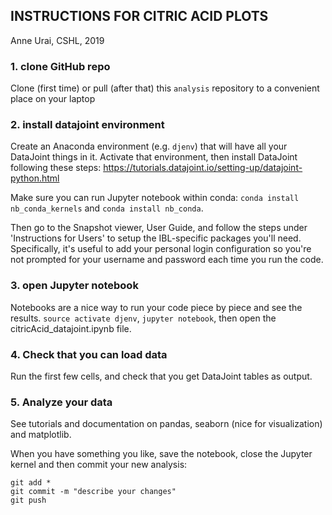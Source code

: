 ## INSTRUCTIONS FOR CITRIC ACID PLOTS ##
Anne Urai, CSHL, 2019

### 1. clone GitHub repo
Clone (first time) or pull (after that) this `analysis` repository to a convenient place on your laptop

### 2. install datajoint environment
Create an Anaconda environment (e.g. `djenv`) that will have all your DataJoint things in it. Activate that environment, then install DataJoint following these steps: https://tutorials.datajoint.io/setting-up/datajoint-python.html

Make sure you can run Jupyter notebook within conda: `conda install nb_conda_kernels` and `conda install nb_conda`.

Then go to the Snapshot viewer, User Guide, and follow the steps under 'Instructions for Users' to setup the IBL-specific packages you'll need. Specifically, it's useful to add your personal login configuration so you're not prompted for your username and password each time you run the code.

### 3. open Jupyter notebook
Notebooks are a nice way to run your code piece by piece and see the results. `source activate djenv`, `jupyter notebook`, then open the citricAcid_datajoint.ipynb file.

### 4. Check that you can load data
Run the first few cells, and check that you get DataJoint tables as output.

### 5. Analyze your data
See tutorials and documentation on pandas, seaborn (nice for visualization) and matplotlib.

When you have something you like, save the notebook, close the Jupyter kernel and then commit your new analysis:
```
git add *
git commit -m "describe your changes"
git push
```
